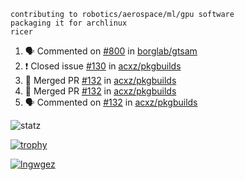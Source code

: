 ```
contributing to robotics/aerospace/ml/gpu software
packaging it for archlinux
ricer
```

<!--START_SECTION:activity-->
1. 🗣 Commented on [#800](https://github.com/borglab/gtsam/issues/800) in [borglab/gtsam](https://github.com/borglab/gtsam)
2. ❗️ Closed issue [#130](https://github.com/acxz/pkgbuilds/issues/130) in [acxz/pkgbuilds](https://github.com/acxz/pkgbuilds)
3. 🎉 Merged PR [#132](https://github.com/acxz/pkgbuilds/pull/132) in [acxz/pkgbuilds](https://github.com/acxz/pkgbuilds)
4. 🎉 Merged PR [#132](https://github.com/acxz/pkgbuilds/pull/132) in [acxz/pkgbuilds](https://github.com/acxz/pkgbuilds)
5. 🗣 Commented on [#132](https://github.com/acxz/pkgbuilds/issues/132) in [acxz/pkgbuilds](https://github.com/acxz/pkgbuilds)
<!--END_SECTION:activity-->


![statz](https://github-readme-stats.vercel.app/api?username=acxz&include_all_commits=true&show_icons=true)

[![trophy](https://github-profile-trophy.vercel.app/?username=acxz)](https://github.com/ryo-ma/github-profile-trophy)

[![lngwgez](https://github-readme-stats.vercel.app/api/top-langs/?username=acxz&layout=compact)](https://github.com/acxz/github-readme-stats)


<!--
**acxz/acxz** is a ✨ _special_ ✨ repository because its `README.md` (this file) appears on your GitHub profile.

Here are some ideas to get you started:

- 🔭 I’m currently working on ...
- 🌱 I’m currently learning ...
- 👯 I’m looking to collaborate on ...
- 🤔 I’m looking for help with ...
- 💬 Ask me about ...
- 📫 How to reach me: ...
- 😄 Pronouns: ...
- ⚡ Fun fact: ...
-->
